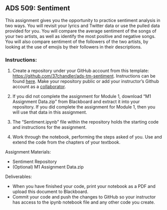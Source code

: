 ## ADS 509: Sentiment

This assignment gives you the opportunity to practice sentiment analysis in two ways. You will revisit your lyrics and Twitter data or use the pulled data provided for you. You will compare the average sentiment of the songs of your two artists, as well as identify the most positive and negative songs. You will also compare sentiment of the followers of the two artists, by looking at the use of emojis by their followers in their descriptions.

### Instructions: 

1. Create a repository under your GitHub account from this template: https://github.com/37chandler/ads-tm-sentiment. Instructions can be found [here](https://docs.github.com/en/repositories/creating-and-managing-repositories/creating-a-repository-from-a-template). Make your repository public or add your instructor’s Github account as a [collaborator](https://docs.github.com/en/account-and-profile/setting-up-and-managing-your-github-user-account/managing-access-to-your-personal-repositories/inviting-collaborators-to-a-personal-repository). 

2. If you did not complete the assignment for Module 1, download “M1 Assignment Data.zip” from Blackboard and extract it into your repository. If you did complete the assignment for Module 1, then you will use that data in this assignment.  

3. The “Sentiment.ipynb” file within the repository holds the starting code and instructions for the assignment. 

4. Work through the notebook, performing the steps asked of you. Use and extend the code from the chapters of your textbook. 

Assignment Materials: 
  
* Sentiment Repository
* (Optional) M1 Assignment Data.zip

Deliverables:

* When you have finished your code, print your notebook as a PDF and upload this document to Blackboard. 
* Commit your code and push the changes to GitHub so your instructor has access to the ipynb notebook file and any other code you create. 
